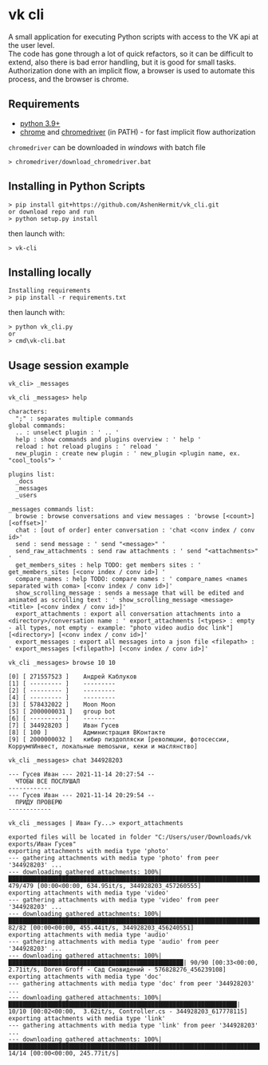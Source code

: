 # vk cli

A small application for executing Python scripts with access to the VK api at the user level.  
The code has gone through a lot of quick refactors, so it can be difficult to extend, also there is bad error handling, but it is good for small tasks.  
Authorization done with an implicit flow, a browser is used to automate this process, and the browser is chrome.  

## Requirements
* [python 3.9+](https://www.python.org/downloads/)
* [chrome](https://www.google.com/intl/en_us/chrome/) and [chromedriver](https://chromedriver.chromium.org/) (in PATH) - for fast implicit flow authorization

`chromedriver` can be downloaded in *windows* with batch file
```
> chromedriver/download_chromedriver.bat
```

## Installing in Python Scripts
```
> pip install git+https://github.com/AshenHermit/vk_cli.git
or download repo and run
> python setup.py install
```
then launch with:
```
> vk-cli
```

## Installing locally
```
Installing requirements
> pip install -r requirements.txt
```
then launch with:
```
> python vk_cli.py
or
> cmd\vk-cli.bat
```

## Usage session example
<!-- ![screenshot](https://sun9-12.userapi.com/impg/huMKhazegG6RZ-PUKNuK6ceSdKwz_9KshVnUCw/NVn4cpeU6WQ.jpg?size=1635x894&quality=96&sign=129d4ec23d1f40c605b0e377bafbcd3c&type=album) -->
```
vk_cli> _messages

vk_cli _messages> help

characters:
  ";" : separates multiple commands
global commands:
  .. : unselect plugin : ' .. '
  help : show commands and plugins overview : ' help '
  reload : hot reload plugins : ' reload '
  new_plugin : create new plugin : ' new_plugin <plugin name, ex. "cool_tools"> '

plugins list:
  _docs
  _messages
  _users

_messages commands list:
  browse : browse conversations and view messages : 'browse [<count>] [<offset>]'
  chat : [out of order] enter conversation : 'chat <conv index / conv id>'
  send : send message : ' send "<message>" '
  send_raw_attachments : send raw attachments : ' send "<attachments>" '
  get_members_sites : help TODO: get members sites : ' get_members_sites [<conv index / conv id>] '
  compare_names : help TODO: compare names : ' compare_names <names separated with coma> [<conv index / conv id>]'
  show_scrolling_message : sends a message that will be edited and animated as scrolling text : ' show_scrolling_message <message> <title> [<conv index / conv id>]'
  export_attachments : export all conversation attachments into a <directory>/conversation name : ' export_attachments [<types> : empty - all types, not empty - example: "photo video audio doc link"] [<directory>] [<conv index / conv id>]'
  export_messages : export all messages into a json file <filepath> : ' export_messages [<filepath>] [<conv index / conv id>]'

vk_cli _messages> browse 10 10

[0] [ 271557523 ]    Андрей Каблуков
[1] [ --------- ]    ---------
[2] [ --------- ]    ---------
[4] [ --------- ]    ---------
[3] [ 578432022 ]    Moon Moon
[5] [ 2000000031 ]   group bot
[6] [ --------- ]    ---------
[7] [ 344928203 ]    Иван Гусев
[8] [ 100 ]          Администрация ВКонтакте
[9] [ 2000000032 ]   кибир пиздопляски [революции, фотосессии, КоррумпИнвест, локальные memosычи, кеки и маслянство]

vk_cli _messages> chat 344928203

--- Гусев Иван --- 2021-11-14 20:27:54 --
  ЧТОБЫ ВСЕ ПОСЛУШАЛ
------------
--- Гусев Иван --- 2021-11-14 20:29:54 --
  ПРИДУ ПРОВЕРЮ
------------

vk_cli _messages | Иван Гу...> export_attachments

exported files will be located in folder "C:/Users/user/Downloads/vk exports/Иван Гусев"
exporting attachments with media type 'photo'
--- gathering attachments with media type 'photo' from peer '344928203' ...
--- downloading gathered attachments: 100%|█████████████████████████████████████████████████████████████████████████████| 479/479 [00:00<00:00, 634.95it/s, 344928203_457260555]
exporting attachments with media type 'video'
--- gathering attachments with media type 'video' from peer '344928203' ...
--- downloading gathered attachments: 100%|███████████████████████████████████████████████████████████████████████████████| 82/82 [00:00<00:00, 455.44it/s, 344928203_456240551]
exporting attachments with media type 'audio'
--- gathering attachments with media type 'audio' from peer '344928203' ...
--- downloading gathered attachments: 100%|█████████████████████████████████████████████████| 90/90 [00:33<00:00,  2.71it/s, Doren Groff - Сад Сновидений - 576828276_456239108]
exporting attachments with media type 'doc'
--- gathering attachments with media type 'doc' from peer '344928203' ...
--- downloading gathered attachments: 100%|████████████████████████████████████████████████████████████████| 10/10 [00:02<00:00,  3.62it/s, Controller.cs - 344928203_617778115]
exporting attachments with media type 'link'
--- gathering attachments with media type 'link' from peer '344928203' ...
--- downloading gathered attachments: 100%|████████████████████████████████████████████████████████████████████████████████████████████████████| 14/14 [00:00<00:00, 245.77it/s]

```